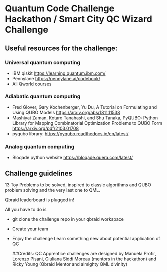 # Quantum Code Challenge Hackathon / Smart City QC Wizard Challenge

## Useful resources for the challenge:

### Universal quantum computing
- IBM qiskit https://learning.quantum.ibm.com/
- Pennylane https://pennylane.ai/codebook/ 
- All Qworld courses

### Adiabatic quantum computing
- Fred Glover, Gary Kochenberger, Yu Du, A Tutorial on Formulating and Using QUBO Models  https://arxiv.org/abs/1811.11538
- Mashiyat Zaman, Kotaro Tanahashi, and Shu Tanaka, PyQUBO: Python Library for Mapping Combinatorial Optimization Problems to QUBO Form https://arxiv.org/pdf/2103.01708
- pyqubo library: https://pyqubo.readthedocs.io/en/latest/ 


### Analog quantum computing
- Bloqade python website https://bloqade.quera.com/latest/


## Challenge guidelines
13 Toy Problems to be solved, inspired to classic algorithms and QUBO problem solving and the very last one to QML.

Qbraid leaderboard is plugged in!

All you have to do is 
- git clone the challenge repo in your qbraid workspace
- Create your team
- Enjoy the challenge
  Learn something new about potential application of QC

  ##Credits:
  QC Apprentice challenges are designed by Manuela Profir, Lorenzo Pisani, Giuliana Siddi Moreau (mentors in the hackathon) and Ricky Young (Qbraid Mentor and almighty QML divinity)

